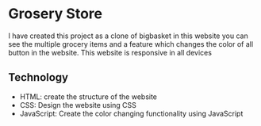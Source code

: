 # Grosery Store
I have created this project as a clone of bigbasket in this website you can see the multiple grocery items and a feature which changes the color of all button in the website. This website is responsive in all devices
## Technology
* HTML: create the structure of the website
* CSS: Design the website using CSS
* JavaScript: Create the color changing functionality using JavaScript
